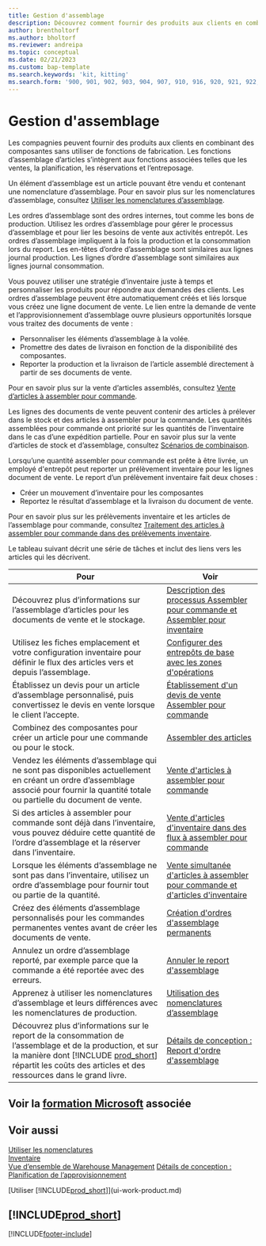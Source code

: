 ```yaml
---
title: Gestion d'assemblage
description: Découvrez comment fournir des produits aux clients en combinant des composantes dans des processus simples sans utiliser de fonctions de fabrication.
author: brentholtorf
ms.author: bholtorf
ms.reviewer: andreipa
ms.topic: conceptual
ms.date: 02/21/2023
ms.custom: bap-template
ms.search.keywords: 'kit, kitting'
ms.search.form: '900, 901, 902, 903, 904, 907, 910, 916, 920, 921, 922, 923, 940, 941, 942, 930, 931, 932, 914, 915, 905'
---
```

# <a name="assembly-management"></a><a name="assembly-management"></a>Gestion d'assemblage

Les compagnies peuvent fournir des produits aux clients en combinant des composantes sans utiliser de fonctions de fabrication. Les fonctions d’assemblage d’articles s’intègrent aux fonctions associées telles que les ventes, la planification, les réservations et l’entreposage.  

Un élément d’assemblage est un article pouvant être vendu et contenant une nomenclature d’assemblage. Pour en savoir plus sur les nomenclatures d’assemblage, consultez [Utiliser les nomenclatures d’assemblage](assembly-how-work-assembly-boms.md).

Les ordres d’assemblage sont des ordres internes, tout comme les bons de production. Utilisez les ordres d’assemblage pour gérer le processus d’assemblage et pour lier les besoins de vente aux activités entrepôt. Les ordres d’assemblage impliquent à la fois la production et la consommation lors du report. Les en-têtes d’ordre d’assemblage sont similaires aux lignes journal production. Les lignes d’ordre d’assemblage sont similaires aux lignes journal consommation.  

Vous pouvez utiliser une stratégie d’inventaire juste à temps et personnaliser les produits pour répondre aux demandes des clients. Les ordres d’assemblage peuvent être automatiquement créés et liés lorsque vous créez une ligne document de vente. Le lien entre la demande de vente et l’approvisionnement d’assemblage ouvre plusieurs opportunités lorsque vous traitez des documents de vente :

* Personnaliser les éléments d’assemblage à la volée.
* Promettre des dates de livraison en fonction de la disponibilité des composantes.
* Reporter la production et la livraison de l’article assemblé directement à partir de ses documents de vente.

Pour en savoir plus sur la vente d’articles assemblés, consultez [Vente d’articles à assembler pour commande](assembly-how-to-sell-items-assembled-to-order.md).  

Les lignes des documents de vente peuvent contenir des articles à prélever dans le stock et des articles à assembler pour la commande. Les quantités assemblées pour commande ont priorité sur les quantités de l’inventaire dans le cas d’une expédition partielle. Pour en savoir plus sur la vente d’articles de stock et d’assemblage, consultez [Scénarios de combinaison](assembly-assemble-to-order-or-assemble-to-stock.md#combination-scenarios).  

Lorsqu’une quantité assembler pour commande est prête à être livrée, un employé d'entrepôt peut reporter un prélèvement inventaire pour les lignes document de vente. Le report d’un prélèvement inventaire fait deux choses :

* Créer un mouvement d’inventaire pour les composantes
* Reportez le résultat d’assemblage et la livraison du document de vente.

Pour en savoir plus sur les prélèvements inventaire et les articles de l’assemblage pour commande, consultez [Traitement des articles à assembler pour commande dans des prélèvements inventaire](warehouse-how-to-pick-items-with-inventory-picks.md#handling-assemble-to-order-items-with-inventory-picks).

Le tableau suivant décrit une série de tâches et inclut des liens vers les articles qui les décrivent.

|**Pour**|**Voir**|  
|------------|-------------|  
|Découvrez plus d’informations sur l’assemblage d’articles pour les documents de vente et le stockage.|[Description des processus Assembler pour commande et Assembler pour inventaire](assembly-assemble-to-order-or-assemble-to-stock.md)|
|Utilisez les fiches emplacement et votre configuration inventaire pour définir le flux des articles vers et depuis l’assemblage.|[Configurer des entrepôts de base avec les zones d'opérations](warehouse-how-to-set-up-basic-warehouses-with-operations-areas.md)|
|Établissez un devis pour un article d’assemblage personnalisé, puis convertissez le devis en vente lorsque le client l’accepte.|[Établissement d'un devis de vente Assembler pour commande](assembly-how-to-quote-an-assemble-to-order-sale.md)|
|Combinez des composantes pour créer un article pour une commande ou pour le stock.|[Assembler des articles](assembly-how-to-assemble-items.md)|  
|Vendez les éléments d’assemblage qui ne sont pas disponibles actuellement en créant un ordre d’assemblage associé pour fournir la quantité totale ou partielle du document de vente.|[Vente d'articles à assembler pour commande](assembly-how-to-sell-items-assembled-to-order.md)|
|Si des articles à assembler pour commande sont déjà dans l’inventaire, vous pouvez déduire cette quantité de l’ordre d’assemblage et la réserver dans l’inventaire.|[Vente d'articles d'inventaire dans des flux à assembler pour commande](assembly-how-to-sell-inventory-items-in-assemble-to-order-flows.md)|  
|Lorsque les éléments d’assemblage ne sont pas dans l’inventaire, utilisez un ordre d’assemblage pour fournir tout ou partie de la quantité.|[Vente simultanée d'articles à assembler pour commande et d'articles d'inventaire](assembly-how-to-sell-assemble-to-order-items-and-inventory-items-together.md)|
|Créez des éléments d’assemblage personnalisés pour les commandes permanentes ventes avant de créer les documents de vente.|[Création d'ordres d'assemblage permanents](assembly-how-to-create-blanket-assembly-orders.md)|
|Annulez un ordre d’assemblage reporté, par exemple parce que la commande a été reportée avec des erreurs.|[Annuler le report d'assemblage](assembly-how-to-undo-assembly-posting.md)|
|Apprenez à utiliser les nomenclatures d’assemblage et leurs différences avec les nomenclatures de production.|[Utilisation des nomenclatures d’assemblage](assembly-how-work-assembly-boms.md)|
|Découvrez plus d’informations sur le report de la consommation de l’assemblage et de la production, et sur la manière dont [!INCLUDE [prod_short](includes/prod_short.md)] répartit les coûts des articles et des ressources dans le grand livre.|[Détails de conception : Report d'ordre d'assemblage](design-details-assembly-order-posting.md)|  

## <a name="see-related-microsoft-training"></a><a name="see-related-microsoft-training"></a>Voir la [formation Microsoft](/training/paths/assemble-items-dynamics-365-business-central/) associée

## <a name="see-also"></a><a name="see-also"></a>Voir aussi

[Utiliser les nomenclatures](inventory-how-work-BOMs.md)  
[Inventaire](inventory-manage-inventory.md)  
[Vue d’ensemble de Warehouse Management](design-details-warehouse-management.md)
[Détails de conception : Planification de l’approvisionnement](design-details-supply-planning.md)  
<!-- [Walkthrough: Planning Supplies Manually](walkthrough-planning-supplies-manually.md)   -->
<!-- [Walkthrough: Selling, Assembling, and Shipping Kits](walkthrough-selling-assembling-and-shipping-kits.md)   -->
[Utiliser [!INCLUDE[prod_short](includes/prod_short.md)]](ui-work-product.md)  

## [!INCLUDE[prod_short](includes/free_trial_md.md)]

[!INCLUDE[footer-include](includes/footer-banner.md)]
